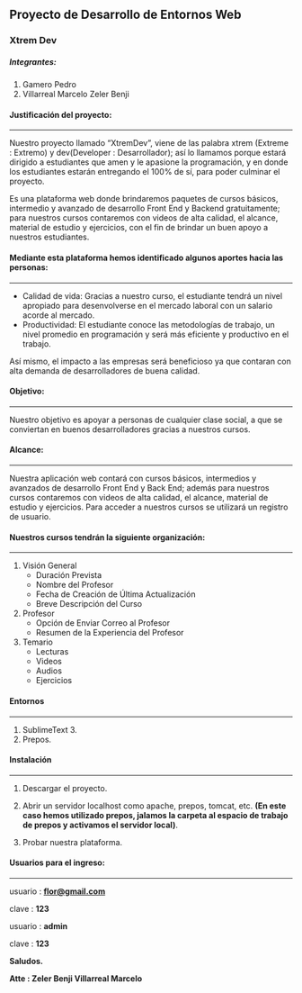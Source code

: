 ## Proyecto de Desarrollo de Entornos Web

### Xtrem Dev


##### Integrantes:
1. Gamero Pedro
2. Villarreal Marcelo Zeler Benji

#### Justificación del proyecto:
---------------------------------

Nuestro proyecto llamado “XtremDev”, viene de las palabra xtrem (Extreme : Extremo) y dev(Developer : Desarrollador); así lo llamamos porque estará dirigido a estudiantes que amen y le apasione la programación, y en donde los estudiantes estarán entregando el 100% de sí, para poder culminar el proyecto.

Es una plataforma web donde brindaremos paquetes de cursos básicos, intermedio y avanzado de desarrollo Front End y Backend gratuitamente; para nuestros cursos contaremos con videos de alta calidad, el alcance, material de estudio y ejercicios, con el fin de brindar un buen apoyo a nuestros estudiantes.

#### Mediante esta plataforma hemos identificado algunos aportes hacia las personas:
--------------------------------------------------------------------------------------
*	Calidad de vida: Gracias a nuestro curso, el estudiante tendrá un nivel apropiado para desenvolverse en el mercado laboral con un salario acorde al mercado.
*	Productividad: El estudiante conoce las metodologías de trabajo, un nivel promedio en programación y será más eficiente y productivo en el trabajo.

Así mismo, el impacto a las empresas será beneficioso ya que contaran con alta demanda de desarrolladores de buena calidad.


#### Objetivo: 
---------------
Nuestro objetivo es apoyar a personas de cualquier clase social, a que se conviertan en buenos desarrolladores gracias a nuestros cursos.


#### Alcance:
--------------
Nuestra aplicación web contará con cursos básicos, intermedios y avanzados de desarrollo Front End y Back End; además para nuestros cursos contaremos con videos de alta calidad, el alcance, material de estudio y ejercicios. Para acceder a nuestros cursos se utilizará un registro de usuario.

#### Nuestros cursos tendrán la siguiente organización:
--------------------------------------------------------

1.	Visión General 
	*	Duración Prevista 
	*	Nombre del Profesor 
	*	Fecha de Creación de Última Actualización 
	*	Breve Descripción del Curso 
2.	Profesor 
	*	Opción de Enviar Correo al Profesor 
	*	Resumen de la Experiencia del Profesor 
3.	Temario 
	*	Lecturas 
	*	Videos 
	*	Audios 
	*	Ejercicios

#### Entornos
------------------

1.	SublimeText 3.
2.	Prepos.

#### Instalación
-----------------

1.	Descargar el proyecto.

2.	Abrir un servidor localhost como apache, prepos, tomcat, etc. **(En este caso hemos utilizado prepos, jalamos la carpeta al espacio de
trabajo de prepos y activamos el servidor local)**.

3.	Probar nuestra plataforma.


#### Usuarios para el ingreso:
-----------------------------

usuario : **flor@gmail.com**

clave   : **123**

usuario	: **admin**

clave   : **123**


**Saludos.**

**Atte : Zeler Benji Villarreal Marcelo**
	
